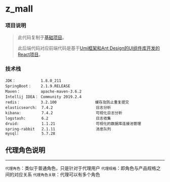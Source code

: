 # z_mall

### 项目说明

> 此代码复制于[基础项目](https://gitee.com/zsl129/basic)。
>
> 此后端代码对应前端代码是基于[Umi框架和Ant Design的UI组件库开发的React项目](https://gitee.com/zsl129/basic_umi)。

### 技术栈

```
JDK：           1.8.0_211
SpringBoot：    2.1.9.RELEASE
Maven：         apache-maven-3.6.2
Intellij IDEA： Community 2019.2.4
redis：         3.2.100                 缓存及防止重复提交
elasticsearch:  7.4.2                   日志分析
kibana:         7.4.2                   可视化日志分析
logstash:       6.2                     日志收集
druid:          1.1.21                  可视化的数据库连接池管理
spring-rabbit   2.1.11                  消息队列
mysql:          5.7.28
```

## 代理角色说明

------------

`代理角色`：类似于普通角色，只是针对于代理用户
`代理规格`：即角色与产品规格之间的对应关系
`代理角色关联`：代理可以有多个角色
